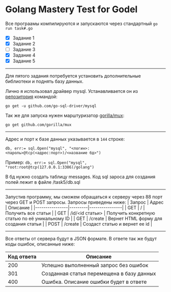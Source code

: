 # Golang Mastery Test for Godel

Все програамы компилируются и запускаются через стандартный `go run task#.go`

- [X] Задание 1
- [X] Задание 2
- [ ] Задание 3 
- [X] Задание 4
- [X] Задание 5

____

Для пятого задания потребуется установить дополнительные библиотеки и поднять базу данных.

Лично я использовал драйвер mysql. Устанавливается он из [репозитория](https://github.com/go-sql-driver/mysql) командой:
```
go get -u github.com/go-sql-driver/mysql
```

Так же для запуска нужен марштуризатор [gorilla/mux](https://github.com/gorilla/mux):
```
go get github.com/gorilla/mux
```

____

Адрес и порт к базе данных указывается в `144` строке:
```
db, err:= sql.Open("mysql", "<логин>:<пароль>@tcp(<адрес:порт>)/<название бд>")
```
Пример: `db, err:= sql.Open("mysql", "root:root@tcp(127.0.0.1:3306)/golang")`

В бд нужно создать таблицу messages. Код sql зароса для создания полей лежит в файле /task5/db.sql

____

Запустив программу, мы сможем обращаться к серверу через 88 порт через GET и POST запросы. Запросы приведены ниже:
| Запрос | Адрес | Описание |
|----------------|---------|----------------|
| GET | / | Получить все статьи |
| GET | /id/<id статьи> | Получить конкретную статью по её уникальному ID |
| GET | /create | Вернет HTML форму для создания статьи |
| POST | /create | Создаст статью и вернет ее id |
 
____ 
 
Все ответы от сервера будут в JSON формате. В ответе так же будут коды ошибок, описанные ниже:

| Код ответа | Описание |
| ---------- | -------- | 
| 200 | Успешно выполненный запрос без ошибок |
| 301 | Созданная статья перемещена в базу данных |
| 400 | Ошибка. Описание ошибки будет в ответе | 
